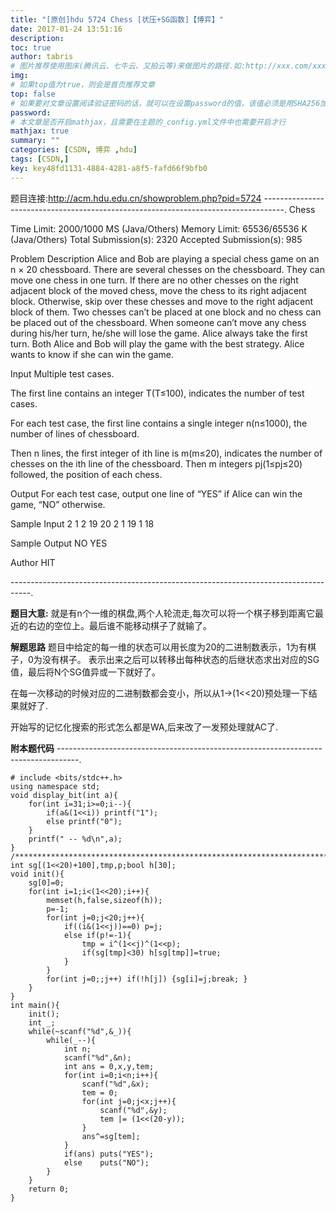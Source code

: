 ```yaml
---
title: "[原创]hdu 5724 Chess [状压+SG函数]【博弈】"
date: 2017-01-24 13:51:16
description:
toc: true
author: tabris
# 图片推荐使用图床(腾讯云、七牛云、又拍云等)来做图片的路径.如:http://xxx.com/xxx.jpg
img:
# 如果top值为true，则会是首页推荐文章
top: false
# 如果要对文章设置阅读验证密码的话，就可以在设置password的值，该值必须是用SHA256加密后的密码，防止被他人识破
password:
# 本文章是否开启mathjax，且需要在主题的_config.yml文件中也需要开启才行
mathjax: true
summary: ""
categories: [CSDN, 博弈 ,hdu]
tags: [CSDN,]
key: key48fd1131-4884-4281-a8f5-fafd66f9bfb0
---
```


题目连接:http://acm.hdu.edu.cn/showproblem.php?pid=5724
-----------------------------------------------------------------------------------.
Chess

Time Limit: 2000/1000 MS (Java/Others)    Memory Limit: 65536/65536 K (Java/Others)
Total Submission(s): 2320    Accepted Submission(s): 985


Problem Description
Alice and Bob are playing a special chess game on an n × 20 chessboard. There are several chesses on the chessboard. They can move one chess in one turn. If there are no other chesses on the right adjacent block of the moved chess, move the chess to its right adjacent block. Otherwise, skip over these chesses and move to the right adjacent block of them. Two chesses can’t be placed at one block and no chess can be placed out of the chessboard. When someone can’t move any chess during his/her turn, he/she will lose the game. Alice always take the first turn. Both Alice and Bob will play the game with the best strategy. Alice wants to know if she can win the game.


Input
Multiple test cases.

The first line contains an integer T(T≤100), indicates the number of test cases.

For each test case, the first line contains a single integer n(n≤1000), the number of lines of chessboard.

Then n lines, the first integer of ith line is m(m≤20), indicates the number of chesses on the ith line of the chessboard. Then m integers pj(1≤pj≤20) followed, the position of each chess.


Output
For each test case, output one line of “YES” if Alice can win the game, “NO” otherwise.


Sample Input
2
1
2 19 20
2
1 19
1 18


Sample Output
NO
YES


Author
HIT

-----------------------------------------------------------------------------------.

**题目大意:**
就是有n个一维的棋盘,两个人轮流走,每次可以将一个棋子移到距离它最近的右边的空位上。最后谁不能移动棋子了就输了。

**解题思路**
题目中给定的每一维的状态可以用长度为20的二进制数表示，1为有棋子，0为没有棋子。
表示出来之后可以转移出每种状态的后继状态求出对应的SG值，最后将N个SG值异或一下就好了。

在每一次移动的时候对应的二进制数都会变小，所以从1->(1<<20)预处理一下结果就好了.

开始写的记忆化搜索的形式怎么都是WA,后来改了一发预处理就AC了.

**附本题代码**
-----------------------------------------------------------------------------------.
```
# include <bits/stdc++.h>
using namespace std;
void display_bit(int a){
    for(int i=31;i>=0;i--){
        if(a&(1<<i)) printf("1");
        else printf("0");
    }
    printf(" -- %d\n",a);
}
/***********************************************************************/
int sg[(1<<20)+100],tmp,p;bool h[30];
void init(){
    sg[0]=0;
    for(int i=1;i<(1<<20);i++){
        memset(h,false,sizeof(h));
        p=-1;
        for(int j=0;j<20;j++){
            if((i&(1<<j))==0) p=j;
            else if(p!=-1){
                tmp = i^(1<<j)^(1<<p);
                if(sg[tmp]<30) h[sg[tmp]]=true;
            }
        }
        for(int j=0;;j++) if(!h[j]) {sg[i]=j;break; }
    }
}
int main(){
    init();
    int _;
    while(~scanf("%d",&_)){
        while(_--){
            int n;
            scanf("%d",&n);
            int ans = 0,x,y,tem;
            for(int i=0;i<n;i++){
                scanf("%d",&x);
                tem = 0;
                for(int j=0;j<x;j++){
                    scanf("%d",&y);
                    tem |= (1<<(20-y));
                }
                ans^=sg[tem];
            }
            if(ans) puts("YES");
            else    puts("NO");
        }
    }
    return 0;
}
```